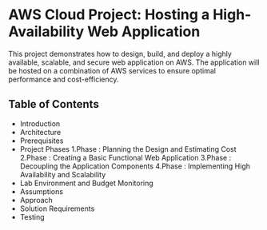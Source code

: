 # AWS Cloud Project: Hosting a High-Availability Web Application
This project demonstrates how to design, build, and deploy a highly available, scalable, and secure web application on AWS. The application will be hosted on a combination of AWS services to ensure optimal performance and cost-efficiency.
## Table of Contents
+ Introduction
+ Architecture
+ Prerequisites
+ Project Phases
   1.Phase : Planning the Design and Estimating Cost
   2.Phase : Creating a Basic Functional Web Application
   3.Phase : Decoupling the Application Components
   4.Phase : Implementing High Availability and Scalability
+ Lab Environment and Budget Monitoring
+ Assumptions
+ Approach
+ Solution Requirements
+ Testing

